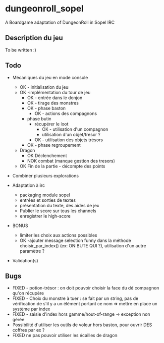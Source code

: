 # dungeonroll_sopel
A Boardgame adaptation of DungeonRoll in Sopel IRC

## Description du jeu

To be written :)

## Todo

  * Mécaniques du jeu en mode console
    * OK - initialisation du jeu
    * OK -implémentation du tour de jeu
      *  OK - entrée dans le donjon
        * OK - tirage des monstres
      * OK - phase baston
        * OK - actions des compagnons 
      * phase butin
        * récupérer le loot
            * OK - utilisation d'un compagnon
            * utilisation d'un objet/tresor ?
        * OK - utilisation des objets trésors
      * OK - phase regroupement
    * Dragon
      * OK Déclenchement
      * NOK combat (manque gestion des tresors)
    * OK Fin de la partie - décompte des points

  * Combiner plusieurs explorations

  
  * Adaptation à irc
    * packaging module sopel
    * entrées et sorties de textes
    * présentation du texte, des aides de jeu 
    * Publier le score sur tous les channels
    * enregistrer le high-score


  * BONUS
    * limiter les choix aux actions possibles
    * OK -ajouter message selection funny dans la méthode choisir_par_index() (ex: ON BUTE QUI ?), utilisation d'un autre paramètre ?
    
  * Validation(s)
    


## Bugs

  * FIXED - potion-trésor : on doit pouvoir choisir la face du dé compagnon qu'on récupère
  * FIXED - Choix du monstre à tuer : se fait par un string, pas de vérification de s'il y a un élément portant ce nom => mettre en place un système par index
  * FIXED - saisie d'index hors gamme/hout-of-range => exception non gérée
  * Possibilité d'utiliser les outils de voleur hors baston, pour ouvrir DES coffres par ex ?
  * FIXED ne pas pouvoir utiliser les écailles de dragon

